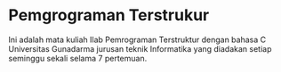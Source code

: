 # Pemgrograman Terstrukur
Ini adalah mata kuliah Ilab Pemrograman Terstruktur dengan bahasa C Universitas Gunadarma jurusan teknik Informatika yang diadakan setiap seminggu sekali selama 7 pertemuan.


